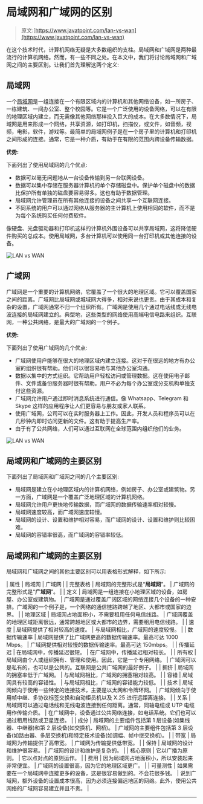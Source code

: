 # 局域网和广域网的区别

> 原文:[https://www.javatpoint.com/lan-vs-wan](https://www.javatpoint.com/lan-vs-wan)

在这个技术时代，计算机网络无疑是大多数组织的支柱。局域网和广域网是两种最流行的计算机网络。然而，有一些不同之处。在本文中，我们将讨论局域网和广域网之间的主要区别。让我们首先理解这两个定义:

## 局域网

一个[局域网](https://www.javatpoint.com/wireless-lan-introduction)是一组连接在一个有限区域内的计算机和其他网络设备，如一所房子、一栋建筑、一间办公室、整个校园等。它是一个广泛使用的设备网络，可以在有限的地理区域内建立，而无需像其他网络那样投入巨大的成本。在大多数情况下，局域网是用来形成一个网络，共享资源，如打印机，扫描仪，或文件，如音频，视频，电影，软件，游戏等。最简单的局域网例子是在一个房子里的计算机和打印机之间形成的连接。通常，它是一种介质，有助于在有限的范围内跨设备传输数据。

**优势:**

下面列出了使用局域网的几个优点:

*   数据可以毫无问题地从一台设备传输到另一台联网设备。
*   数据可以集中存储在服务器计算机的单个存储磁盘中。保护单个磁盘中的数据比保护所有单独的磁盘要容易得多。这也有助于数据管理。
*   局域网允许管理员在所有其他连接的设备之间共享一个互联网连接。
*   不同系统的用户可以通过网络从服务器的主计算机上使用相同的软件，而不是为每个系统购买任何付费软件。

像硬盘、光盘驱动器和打印机这样的计算机外围设备可以共享局域网，这将降低硬件购买的总成本。使用局域网，多台计算机可以使用同一台打印机或其他连接的设备。

![LAN vs WAN](../Images/4b28675659eab490dde4ae19d3e81744.png)

## 广域网

广域网是一个重要的计算机网络，它覆盖了一个很大的地理区域。它可以覆盖国家之间的距离。广域网比局域网或城域网大得多，相对来说也更贵。由于其成本和复杂的设置，广域网通常不归一个组织所有。广域网是使用几个通过电话线或无线电波连接的局域网建立的。典型地，这些类型的网络使用高端电信电路来组织。互联网，一种公共网络，是最大的广域网的一个例子。

**优势:**

下面列出了使用广域网的几个优点:

*   广域网使用户能够在很大的地理区域内建立连接。这对于在很远的地方有办公室的组织很有帮助。他们可以很容易地与其他办公室沟通。
*   数据以集中的方式组织。它帮助用户轻松访问或管理数据。这在使用电子邮件、文件或备份服务器时很有帮助。用户不必为每个办公室或分支机构单独支付这些资源。
*   广域网允许用户通过即时消息系统进行通信。像 Whatsapp、Telegram 和 Skype 这样的应用程序让人们更容易与朋友或家人联系。
*   使用广域网，公司可以在实时服务器上工作。因此，开发人员和程序员可以在几秒钟内即时访问更新的文件。这有助于提高生产率。
*   由于有了公共网络，人们可以通过互联网在全球范围内组织他们的业务。

![LAN vs WAN](../Images/8797abea92484ca99c5d1cbd5d797dcf.png)

## 局域网和广域网的主要区别

下面列出了局域网和广域网之间的几个主要区别:

*   局域网是建立在小地理区域内的计算机网络，例如房子、办公室或建筑物。另一方面，广域网是一个覆盖广泛地理区域的计算机网络。
*   局域网允许用户更快地传输数据，而广域网的数据传输速率相对较慢。
*   局域网速度较高，而广域网速度较慢。
*   局域网的设计、设置和维护相对容易，而广域网的设计、设置和维护则比较困难。
*   局域网的容错率很高，而广域网的容错率较低。

## 局域网和广域网的主要区别

局域网和广域网之间的其他主要区别可以用表格形式解释，如下所示:

| 属性 | 局域网 | 广域网 |
| 完整表格 | 局域网的完整形式是“**局域网**”。 | 广域网的完整形式是“**广域网**”。 |
| 定义 | 局域网是一组连接在小地理区域的设备，如房屋、办公室或建筑物。 | 广域网是通过覆盖广阔区域的网络连接几个设备的一种安排。广域网的一个例子是，一个网络的通信链路跨越了地区、大都市或国家的边界。 |
| 地理区域 | 局域网占地面积小，不需要租用任何电信线路。 | 广域网覆盖的地理区域距离很远，通常跨越地区或大都市的边界，需要租用电信线路。 |
| 速度 | 局域网提供了相对较高的速度。 | 与局域网相比，广域网的速度较慢。 |
| 数据传输速率 | 局域网提供了比广域网更高的数据传输速率。最高可达 1000 Mbps。 | 广域网提供相对较慢的数据传输速率。最高可达 150mbps。 |
| 传播延迟 | 在局域网中，传播延迟很短。 | 在广域网中，传播延迟相对较长。 |
| 所有权 | 局域网由个人或组织拥有、管理和使用。因此，它是一个专用网络。 | 广域网可以是私有的，也可以是公共的。互联网是公共广域网的最好例子。 |
| 拥挤 | 局域网的拥塞率低于广域网。 | 与局域网相比，广域网的拥塞相对较高。 |
| 容错 | 局域网具有较高的容错性。 | 与局域网相比，广域网的容错能力较低。 |
| 技术 | 局域网倾向于使用一些特定的连接技术，主要是以太网和令牌环网。 | 广域网倾向于使用帧中继、多协议标签交换和自动柜员机以及 X.25 进行远距离连接。 |
| 关系 | 局域网可以通过电话线和无线电波连接到任何距离。通常，同轴电缆或 UTP 电缆用作传输介质。 | 在广域网中，设备通过公共网络连接，如电话系统。它们也可以通过租用线路或卫星连接。 |
| 成分 | 局域网的主要组件包括第 1 层设备(如集线器、中继器)和第 2 层设备(如交换机、网桥)。 | 广域网的主要组件包括第 3 层设备(如路由器、多层交换机)和特定技术设备(如调幅、帧中继交换机)。 |
| 带宽 | 局域网为传输提供了高带宽。 | 广域网为传输提供低带宽。 |
| 保持 | 局域网的设计和维护很容易。 | 广域网的设计和维护是复杂的。 |
| 核心原则 | 它以广播为原则。 | 它以点对点的原则运作。 |
| 费用 | 因为局域网占地面积小，所以安装起来非常便宜。 | 广域网的设置很高，因为它的地理区域更广。 |
| 可量测性 | 如果需要在一个局域网中连接更多的设备，这是很容易做到的。不会花很多钱。 | 说到广域网，额外设备的设置成本很高，因为必须连接偏远地区的网络。此外，使用公共网络的广域网容易建立并且不贵。 |

* * *